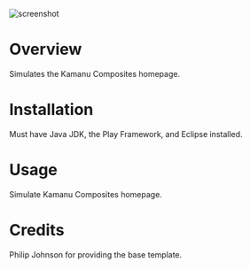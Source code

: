 ![screenshot](https://raw.github.com/ajgprieto/PlayResponsiveKamanu/master/doc/KamanuScreenshot.png)

Overview
=======================
Simulates the Kamanu Composites homepage.

Installation
=======================
Must have Java JDK, the Play Framework, and Eclipse installed.

Usage
=======================
Simulate Kamanu Composites homepage.

Credits
======================
Philip Johnson for providing the base template.
